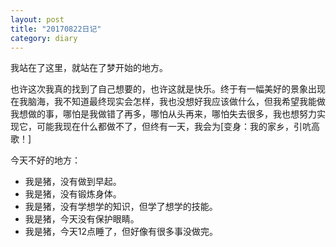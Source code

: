 ```yaml
---
layout: post
title: "20170822日记"
category: diary
---
```


我站在了这里，就站在了梦开始的地方。

也许这次我真的找到了自己想要的，也许这就是快乐。终于有一幅美好的景象出现在我脑海，我不知道最终现实会怎样，我也没想好我应该做什么，但我希望我能做我想做的事，哪怕是我做错了再多，哪怕从头再来，哪怕失去很多，我也想努力实现它，可能我现在什么都做不了，但终有一天，我会为[变身：我的家乡，引吭高歌！]


今天不好的地方：

- 我是猪，没有做到早起。
- 我是猪，没有锻炼身体。
- 我是猪，没有学想学的知识，但学了想学的技能。
- 我是猪，今天没有保护眼睛。
- 我是猪，今天12点睡了，但好像有很多事没做完。